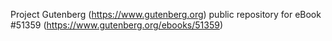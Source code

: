 Project Gutenberg (https://www.gutenberg.org) public repository for
eBook #51359 (https://www.gutenberg.org/ebooks/51359)
